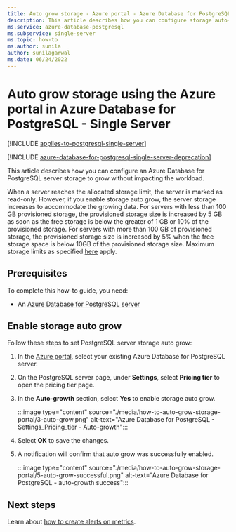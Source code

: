 ```yaml
---
title: Auto grow storage - Azure portal - Azure Database for PostgreSQL - Single Server
description: This article describes how you can configure storage auto-grow using the Azure portal in Azure Database for PostgreSQL - Single Server
ms.service: azure-database-postgresql
ms.subservice: single-server
ms.topic: how-to
ms.author: sunila
author: sunilagarwal 
ms.date: 06/24/2022
---
```


# Auto grow storage using the Azure portal in Azure Database for PostgreSQL - Single Server

[!INCLUDE [applies-to-postgresql-single-server](../includes/applies-to-postgresql-single-server.md)]

[!INCLUDE [azure-database-for-postgresql-single-server-deprecation](../includes/azure-database-for-postgresql-single-server-deprecation.md)]

This article describes how you can configure an Azure Database for PostgreSQL server storage to grow without impacting the workload.

When a server reaches the allocated storage limit, the server is marked as read-only. However, if you enable storage auto grow, the server storage increases to accommodate the growing data. For servers with less than 100 GB provisioned storage, the provisioned storage size is increased by 5 GB as soon as the free storage is below the greater of 1 GB or 10% of the provisioned storage. For servers with more than 100 GB of provisioned storage, the provisioned storage size is increased by 5% when the free storage space is below 10GB of the provisioned storage size. Maximum storage limits as specified [here](./concepts-pricing-tiers.md#storage) apply.

## Prerequisites

To complete this how-to guide, you need:
- An [Azure Database for PostgreSQL server](quickstart-create-server-database-portal.md)

## Enable storage auto grow

Follow these steps to set PostgreSQL server storage auto grow:

1. In the [Azure portal](https://portal.azure.com/), select your existing Azure Database for PostgreSQL server.

2. On the PostgreSQL server page, under **Settings**, select **Pricing tier** to open the pricing tier page.

3. In the **Auto-growth** section, select **Yes** to enable storage auto grow.

    :::image type="content" source="./media/how-to-auto-grow-storage-portal/3-auto-grow.png" alt-text="Azure Database for PostgreSQL - Settings_Pricing_tier - Auto-growth":::

4. Select **OK** to save the changes.

5. A notification will confirm that auto grow was successfully enabled.

    :::image type="content" source="./media/how-to-auto-grow-storage-portal/5-auto-grow-successful.png" alt-text="Azure Database for PostgreSQL - auto-growth success":::

## Next steps

Learn about [how to create alerts on metrics](how-to-alert-on-metric.md).
